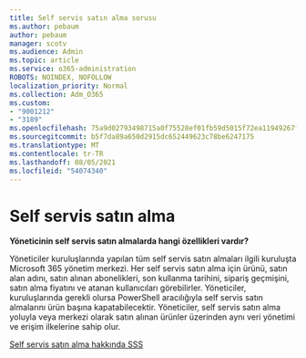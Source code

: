 ```yaml
---
title: Self servis satın alma sorusu
ms.author: pebaum
author: pebaum
manager: scotv
ms.audience: Admin
ms.topic: article
ms.service: o365-administration
ROBOTS: NOINDEX, NOFOLLOW
localization_priority: Normal
ms.collection: Adm_O365
ms.custom:
- "9001212"
- "3189"
ms.openlocfilehash: 75a9d02793498715a0f75528ef01fb59d5015f72ea11949267f2a7d36ff19550
ms.sourcegitcommit: b5f7da89a650d2915dc652449623c78be6247175
ms.translationtype: MT
ms.contentlocale: tr-TR
ms.lasthandoff: 08/05/2021
ms.locfileid: "54074340"
---
```

# <a name="self-service-purchase"></a>Self servis satın alma

**Yöneticinin self servis satın almalarda hangi özellikleri vardır?**

Yöneticiler kuruluşlarında yapılan tüm self servis satın almaları ilgili kuruluşta Microsoft 365 yönetim merkezi. Her self servis satın alma için ürünü, satın alan adını, satın alınan abonelikleri, son kullanma tarihini, sipariş geçmişini, satın alma fiyatını ve atanan kullanıcıları görebilirler.  Yöneticiler, kuruluşlarında gerekli olursa PowerShell aracılığıyla self servis satın almalarını ürün başına kapatabilecektir.  Yöneticiler, self servis satın alma yoluyla veya merkezi olarak satın alınan ürünler üzerinden aynı veri yönetimi ve erişim ilkelerine sahip olur.

[Self servis satın alma hakkında SSS](https://aka.ms/self-service-purchase-faq)

